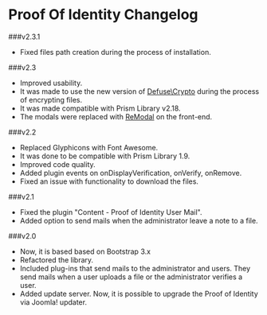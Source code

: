 Proof Of Identity Changelog
===============================

###v2.3.1
* Fixed files path creation during the process of installation.

###v2.3
* Improved usability.
* It was made to use the new version of [Defuse\Crypto](https://github.com/defuse/php-encryption) during the process of encrypting files.
* It was made compatible with Prism Library v2.18.
* The modals were replaced with [ReModal](http://vodkabears.github.io/remodal/) on the front-end.

###v2.2
* Replaced Glyphicons with Font Awesome.
* It was done to be compatible with Prism Library 1.9.
* Improved code quality.
* Added plugin events on onDisplayVerification, onVerify, onRemove.
* Fixed an issue with functionality to download the files.

###v2.1
* Fixed the plugin "Content - Proof of Identity User Mail".
* Added option to send mails when the administrator leave a note to a file.

###v2.0
* Now, it is based based on Bootstrap 3.x
* Refactored the library.
* Included plug-ins that send mails to the administrator and users. They send mails when a user uploads a file or the administrator verifies a user.
* Added update server. Now, it is possible to upgrade the Proof of Identity via Joomla! updater.